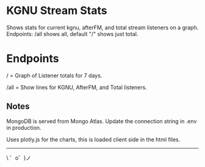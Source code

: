 KGNU Stream Stats
=================

Shows stats for current kgnu, afterFM, and total stream listeners on a graph.
Endpoints: /all shows all, default "/" shows just total.

Endpoints
===============

/ = Graph of Listener totals for 7 days.

/all = Show lines for KGNU, AfterFM, and Total listeners. 

Notes
------------
MongoDB is served from Mongo Atlas. Update the connection string in .env in production.

Uses plotly.js for the charts, this is loaded client side in the html files.

-------------------

\ ゜o゜)ノ
